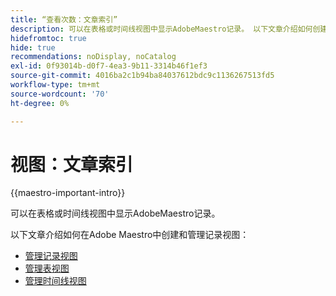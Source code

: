 ```yaml
---
title: “查看次数：文章索引”
description: 可以在表格或时间线视图中显示AdobeMaestro记录。 以下文章介绍如何创建和管理AdobeMaestro记录视图。
hidefromtoc: true
hide: true
recommendations: noDisplay, noCatalog
exl-id: 0f93014b-d0f7-4ea3-9b11-3314b46f1ef3
source-git-commit: 4016ba2c1b94ba84037612bdc9c1136267513fd5
workflow-type: tm+mt
source-wordcount: '70'
ht-degree: 0%

---
```


<!--
---
title: Views overview
description: The following articles describe how you can create and manage Adobe Maestro record views.
hidefromtoc: yes
author: Alina
feature: Work Management
role: User
hide: yes
---
-->

<!--udpate the metadata with real information when making this available in TOC and in the left nav-->

# 视图：文章索引

{{maestro-important-intro}}

可以在表格或时间线视图中显示AdobeMaestro记录。

以下文章介绍如何在Adobe Maestro中创建和管理记录视图：

* [管理记录视图](../views/manage-record-views.md)
* [管理表视图](../views/manage-the-table-view.md)
* [管理时间线视图](../views/manage-the-timeline-view.md)
